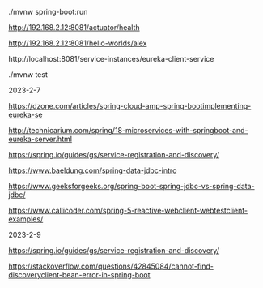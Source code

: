 ./mvnw spring-boot:run

http://192.168.2.12:8081/actuator/health

http://192.168.2.12:8081/hello-worlds/alex

http://localhost:8081/service-instances/eureka-client-service

./mvnw test

2023-2-7

https://dzone.com/articles/spring-cloud-amp-spring-bootimplementing-eureka-se

http://technicarium.com/spring/18-microservices-with-springboot-and-eureka-server.html

https://spring.io/guides/gs/service-registration-and-discovery/

https://www.baeldung.com/spring-data-jdbc-intro

https://www.geeksforgeeks.org/spring-boot-spring-jdbc-vs-spring-data-jdbc/

https://www.callicoder.com/spring-5-reactive-webclient-webtestclient-examples/

2023-2-9

https://spring.io/guides/gs/service-registration-and-discovery/

https://stackoverflow.com/questions/42845084/cannot-find-discoveryclient-bean-error-in-spring-boot

